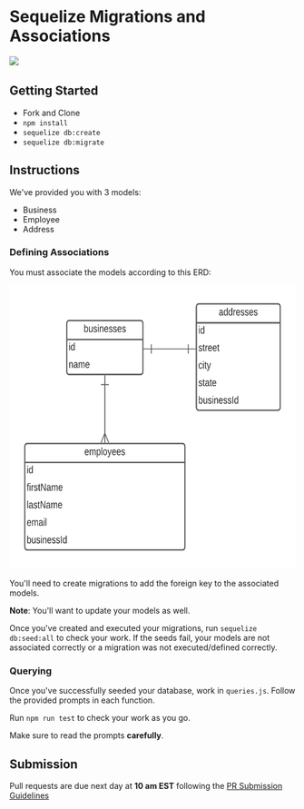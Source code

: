 # Sequelize Migrations and Associations

![](https://www.tagoras.com/wp-content/uploads/2014/05/social-learning-tagoras.png)

## Getting Started

- Fork and Clone
- `npm install`
- `sequelize db:create`
- `sequelize db:migrate`

## Instructions

We've provided you with 3 models:

- Business
- Employee
- Address

### Defining Associations

You must associate the models according to this ERD:

<img src='erd.png' height='500px'/>

You'll need to create migrations to add the foreign key to the associated models.

**Note**: You'll want to update your models as well.

Once you've created and executed your migrations, run `sequelize db:seed:all` to check your work. If the seeds fail, your models are not associated correctly or a migration was not executed/defined correctly.

### Querying

Once you've successfully seeded your database, work in `queries.js`. Follow the provided prompts in each function.

Run `npm run test` to check your work as you go.

Make sure to read the prompts **carefully**.

## Submission

Pull requests are due next day at **10 am EST** following the [PR Submission Guidelines](https://github.com/SEI-R-2-22/template_pull_request)
